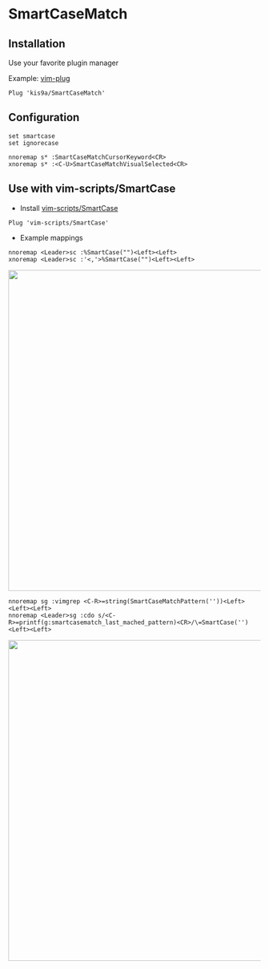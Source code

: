 # SmartCaseMatch

## Installation

Use your favorite plugin manager

Example: [vim-plug](https://github.com/junegunn/vim-plug)

```vim
Plug 'kis9a/SmartCaseMatch'
```

## Configuration

```vim
set smartcase
set ignorecase

nnoremap s* :SmartCaseMatchCursorKeyword<CR>
xnoremap s* :<C-U>SmartCaseMatchVisualSelected<CR>
```

## Use with vim-scripts/SmartCase

* Install [vim-scripts/SmartCase](https://github.com/vim-scripts/SmartCase)

```vim
Plug 'vim-scripts/SmartCase'
```

* Example mappings

```vim
nnoremap <Leader>sc :%SmartCase("")<Left><Left>
xnoremap <Leader>sc :'<,'>%SmartCase("")<Left><Left>
```

<image width="640px" src="https://raw.githubusercontent.com/kis9a/SmartCaseMatch/main/doc/smartcasematch_01.gif"></image>

```vim
nnoremap sg :vimgrep <C-R>=string(SmartCaseMatchPattern(''))<Left><Left><Left>
nnoremap <Leader>sg :cdo s/<C-R>=printf(g:smartcasematch_last_mached_pattern)<CR>/\=SmartCase('')<Left><Left>
```

<image width="640px" src="https://raw.githubusercontent.com/kis9a/SmartCaseMatch/main/doc/smartcasematch_02.gif"></image>

